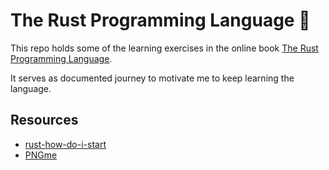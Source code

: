 # The Rust Programming Language 🦀

This repo holds some of the learning exercises in the online book [The Rust Programming Language](https://doc.rust-lang.org/book/).

It serves as documented journey to motivate me to keep learning the language.

## Resources

- [rust-how-do-i-start](https://github.com/jondot/rust-how-do-i-start)
- [PNGme](https://jrdngr.github.io/pngme_book/introduction.html)
